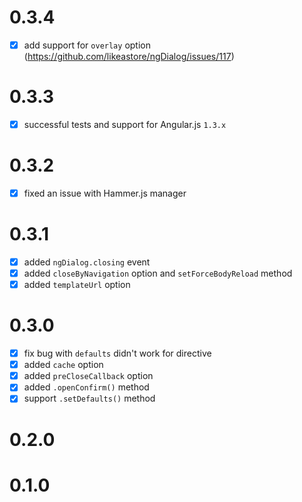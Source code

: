# 0.3.4

- [x] add support for `overlay` option (https://github.com/likeastore/ngDialog/issues/117)

# 0.3.3

- [x] successful tests and support for Angular.js `1.3.x`

# 0.3.2

- [x] fixed an issue with Hammer.js manager

# 0.3.1

- [x] added `ngDialog.closing` event 
- [x] added `closeByNavigation` option and `setForceBodyReload` method
- [x] added `templateUrl` option

# 0.3.0

- [x] fix bug with `defaults` didn't work for directive
- [x] added `cache` option
- [x] added `preCloseCallback` option
- [x] added `.openConfirm()` method
- [x] support `.setDefaults()` method 

# 0.2.0

# 0.1.0
